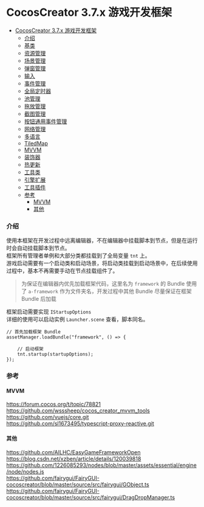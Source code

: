 
# CocosCreator 3.7.x 游戏开发框架

- [CocosCreator 3.7.x 游戏开发框架](#cocoscreator-37x-游戏开发框架)
    - [介绍](#介绍)
    - [基类](./docs/%E5%9F%BA%E7%B1%BB.md)
    - [资源管理](./docs/%E8%B5%84%E6%BA%90%E7%AE%A1%E7%90%86.md)
    - [场景管理](./docs/%E5%9C%BA%E6%99%AF%E7%AE%A1%E7%90%86.md)
    - [弹窗管理](./docs/%E5%BC%B9%E7%AA%97%E7%AE%A1%E7%90%86.md)
    - [输入](./docs/%E8%BE%93%E5%85%A5.md)
    - [事件管理](./docs/%E4%BA%8B%E4%BB%B6%E7%AE%A1%E7%90%86.md)
    - [全局定时器](./docs/%E5%85%A8%E5%B1%80%E5%AE%9A%E6%97%B6%E5%99%A8.md)
    - [池管理](./docs/%E6%B1%A0%E7%AE%A1%E7%90%86.md)
    - [拖放管理](./docs/Drag%26Drop.md)
    - [截图管理](./docs/%E6%88%AA%E5%9B%BE%E7%AE%A1%E7%90%86.md)
    - [按钮通用事件管理](./docs/%E6%8C%89%E9%92%AE%E9%80%9A%E7%94%A8%E4%BA%8B%E4%BB%B6%E7%AE%A1%E7%90%86.md)
    - [网络管理](./docs/%E7%BD%91%E7%BB%9C%E7%AE%A1%E7%90%86.md)
    - [多语言](./docs/%E5%A4%9A%E8%AF%AD%E8%A8%80.md)
    - [TiledMap](./docs/TiledMap.md)
    - [MVVM](./docs/MVVM.md)
    - [装饰器](./docs/%E8%A3%85%E9%A5%B0%E5%99%A8.md)
    - [热更新](./docs/%E7%83%AD%E6%9B%B4%E6%96%B0.md)
    - [工具类](./docs/%E5%B7%A5%E5%85%B7%E7%B1%BB.md)
    - [引擎扩展](./docs/%E5%BC%95%E6%93%8E%E6%89%A9%E5%B1%95.md)
    - [工具插件](./docs/%E5%B7%A5%E5%85%B7%E6%8F%92%E4%BB%B6.md)
    - [参考](#参考)
      - [MVVM](#mvvm)
      - [其他](#其他)
### 介绍

使用本框架在开发过程中远离编辑器，不在编辑器中挂载脚本到节点，但是在运行时会自动挂载脚本到节点。  
框架所有管理者单例和大部分类都挂载到了全局变量 `tnt` 上。  
游戏启动需要有一个启动类和启动场景，将启动类挂载到启动场景中，在后续使用过程中，基本不再需要手动在节点挂载组件了。  


>为保证在编辑器内优先加载框架代码，这里名为 `framework` 的 Bundle 使用了 `a-framework` 作为文件夹名，开发过程中其他 Bundle 尽量保证在框架 Bundle 后加载

框架启动需要实现 `IStartupOptions`  
详细的使用可以启动实例 `Launcher.scene` 查看，脚本同名。

```
// 首先加载框架 Bundle
assetManager.loadBundle("framework", () => {

    // 启动框架 
    tnt.startup(startupOptions);
});

```

### 参考  
#### MVVM  
https://forum.cocos.org/t/topic/78821  
https://github.com/wsssheep/cocos_creator_mvvm_tools  
https://github.com/vuejs/core.git  
https://github.com/sl1673495/typescript-proxy-reactive.git


#### 其他  
https://github.com/AILHC/EasyGameFrameworkOpen   
https://blog.csdn.net/xzben/article/details/120039818   
https://github.com/1226085293/nodes/blob/master/assets/essential/engine/node/nodes.js   
https://github.com/fairygui/FairyGUI-cocoscreator/blob/master/source/src/fairygui/GObject.ts   
https://github.com/fairygui/FairyGUI-cocoscreator/blob/master/source/src/fairygui/DragDropManager.ts   